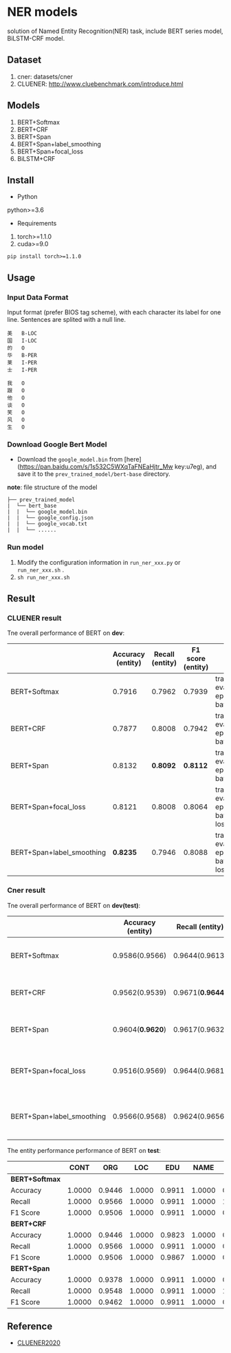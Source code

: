 # NER models

solution of Named Entity Recognition(NER) task, include BERT series model, BiLSTM-CRF model.


## Dataset

1. cner: datasets/cner
2. CLUENER: http://www.cluebenchmark.com/introduce.html

## Models

1. BERT+Softmax
2. BERT+CRF
3. BERT+Span
4. BERT+Span+label_smoothing
5. BERT+Span+focal_loss
6. BiLSTM+CRF

## Install

- Python

python>=3.6

- Requirements

1. torch>=1.1.0
2. cuda>=9.0

```
pip install torch>=1.1.0
```

## Usage

### Input Data Format

Input format (prefer BIOS tag scheme), with each character its label for one line. Sentences are splited with a null line.

```text
美	B-LOC
国	I-LOC
的	O
华	B-PER
莱	I-PER
士	I-PER

我	O
跟	O
他	O
谈	O
笑	O
风	O
生	O 
```

### Download Google Bert Model

* Download the ``google_model.bin`` from [here](https://pan.baidu.com/s/1s532C5WXqTaFNEaHjtr_Mw  key:u7eg), and save it to the ``prev_trained_model/bert-base`` directory.

**note**: file structure of the model

```text
├── prev_trained_model
|  └── bert_base
|  |  └── google_model.bin
|  |  └── google_config.json
|  |  └── google_vocab.txt
|  |  └── ......
```

### Run model


1. Modify the configuration information in `run_ner_xxx.py` or `run_ner_xxx.sh` .
2. `sh run_ner_xxx.sh`

## Result

### CLUENER result

Tne overall performance of BERT on **dev**:

|              | Accuracy (entity)  | Recall (entity)    | F1 score (entity)  |                                                              |
| ------------ | ------------------ | ------------------ | ------------------ | ------------------------------------------------------------ |
| BERT+Softmax | 0.7916     | 0.7962     | 0.7939    | train_max_length=128 eval_max_length=512 epoch=4 lr=3e-5 batch_size=24 |
| BERT+CRF     | 0.7877     | 0.8008 | 0.7942     | train_max_length=128 eval_max_length=512 epoch=5 lr=3e-5 batch_size=24 |
| BERT+Span    | 0.8132 | **0.8092** | **0.8112** | train_max_length=128 eval_max_length=512 epoch=4 lr=3e-5 batch_size=24 |
| BERT+Span+focal_loss    | 0.8121 | 0.8008 | 0.8064 | train_max_length=128 eval_max_length=512 epoch=4 lr=3e-5 batch_size=24 loss_type=focal |
| BERT+Span+label_smoothing   | **0.8235** | 0.7946 | 0.8088 | train_max_length=128 eval_max_length=512 epoch=4 lr=3e-5 batch_size=24 loss_type=lsr |


### Cner result

Tne overall performance of BERT on **dev(test)**:

|              | Accuracy (entity)  | Recall (entity)    | F1 score (entity)  |                                                              |
| ------------ | ------------------ | ------------------ | ------------------ | ------------------------------------------------------------ |
| BERT+Softmax | 0.9586(0.9566)     | 0.9644(0.9613)     | 0.9615(0.9590)     | train_max_length=128 eval_max_length=512 epoch=4 lr=3e-5 batch_size=24 |
| BERT+CRF     | 0.9562(0.9539)     | 0.9671(**0.9644**) | 0.9616(0.9591)     | train_max_length=128 eval_max_length=512 epoch=10 lr=3e-5 batch_size=24 |
| BERT+Span    | 0.9604(**0.9620**) | 0.9617(0.9632)     | 0.9611(**0.9626**) | train_max_length=128 eval_max_length=512 epoch=4 lr=3e-5 batch_size=24 |
| BERT+Span+focal_loss    | 0.9516(0.9569) | 0.9644(0.9681)     | 0.9580(0.9625) | train_max_length=128 eval_max_length=512 epoch=4 lr=3e-5 batch_size=24 loss_type=focal |
| BERT+Span+label_smoothing   | 0.9566(0.9568) | 0.9624(0.9656)     | 0.9595(0.9612) | train_max_length=128 eval_max_length=512 epoch=4 lr=3e-5 batch_size=24 loss_type=lsr |


The entity performance performance of BERT on **test**:

|                  | CONT   | ORG    | LOC    | EDU    | NAME   | PRO    | RACE   | TITLE  |
| ---------------- | ------ | ------ | ------ | ------ | ------ | ------ | ------ | ------ |
| **BERT+Softmax** |        |        |        |        |        |        |        |        |
| Accuracy         | 1.0000 | 0.9446 | 1.0000 | 0.9911 | 1.0000 | 0.8919 | 1.0000 | 0.9545 |
| Recall           | 1.0000 | 0.9566 | 1.0000 | 0.9911 | 1.0000 | 1.0000 | 1.0000 | 0.9508 |
| F1 Score         | 1.0000 | 0.9506 | 1.0000 | 0.9911 | 1.0000 | 0.9429 | 1.0000 | 0.9526 |
| **BERT+CRF**     |        |        |        |        |        |        |        |        |
| Accuracy         | 1.0000 | 0.9446 | 1.0000 | 0.9823 | 1.0000 | 0.9687 | 1.0000 | 0.9591 |
| Recall           | 1.0000 | 0.9566 | 1.0000 | 0.9911 | 1.0000 | 0.9697 | 1.0000 | 0.9534 |
| F1 Score         | 1.0000 | 0.9506 | 1.0000 | 0.9867 | 1.0000 | 0.9697 | 1.0000 | 0.9552 |
| **BERT+Span**    |        |        |        |        |        |        |        |        |
| Accuracy         | 1.0000 | 0.9378 | 1.0000 | 0.9911 | 1.0000 | 0.9429 | 1.0000 | 0.9685 |
| Recall           | 1.0000 | 0.9548 | 1.0000 | 0.9911 | 1.0000 | 1.0000 | 1.0000 | 0.9560 |
| F1 Score         | 1.0000 | 0.9462 | 1.0000 | 0.9911 | 1.0000 | 0.9706 | 1.0000 | 0.9622 |





## Reference

* [CLUENER2020](https://github.com/CLUEbenchmark/CLUENER2020)
